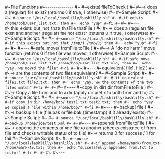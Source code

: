 #~File Functions
#~--------------
#~
#~exists( fileToCheck )
#~
#~-> does a (regular) file exist?  (returns 0 if true, 1 otherwise)
#~
#~Sample Script:
#~
#~```
#~source "/usr/local/bashlilly/bashlilly.sh"
#~
#~if exists /home/bob/user_list.txt; then
#~	echo "yup"
#~fi
#~```
#~
#~---
#~this_exists_but_not_that( thisFile thatFile )
#~
#~-> does a (regular) file exist and another (regular) file not exist?  (returns 0 if true, 1 otherwise)
#~
#~Sample Script:
#~
#~```
#~source "/usr/local/bashlilly/bashlilly.sh"
#~
#~if this_exists_but_not_that /tmp/1 /tmp/2; then
#~	echo "yup"
#~fi
#~```
#~
#~---
#~safe_move( fromFile toFile ) 
#~
#~-> A "do no harm" move function (returns 0 if the file was moved, 1 otherwise)
#~Sample Script:
#~
#~```
#~source "/usr/local/bashlilly/bashlilly.sh"
#~
#~if safe_move /home/bob/user_list.txt /home/bob/user_list.txt.old; then
#~	echo "yay. we moved the file"
#~fi
#~```
#~
#~---
#~equivalent( file1, file2 )
#~
#~-> are the contents of two files equivalent?
#~
#~Sample Script:
#~
#~```
#~source "/usr/local/bashlilly/bashlilly.sh"
#~
#~if equivalent file1.txt file2.txt; then
#~	echo "yay. we the contents of the two files match"
#~fi
#~
#~```
#~
#~---
#~copy_in_dir( dir fromFile toFile )
#~
#~-> Copy a file from and to a dir (apply dir prefix to both from and to)
#~
#~Sample Script:
#~
#~```
#~source "/usr/local/bashlilly/bashlilly.sh"
#~
#~if copy_in_dir /home/bob/ test1.txt test2.txt; then
#~	echo "yay. we copied a file within /home/bob/"
#~fi
#~```
#~---
#~backup( file )
#~
#~-> backup a file (file.bak or file.bak.{timestamp} if it already exists)
#~
#~Sample Script:
#~
#~```
#~source "/usr/local/bashlilly/bashlilly.sh"
#~
#~backup /home/joe/test.xml
#~
#~```
#~---
#~append( fromFile toFile )
#~
#~-> append the contents of one file to another (checks existence of from file and checks writable status of to file)
#~-> returns 0 for success / 1 for fail
#~
#~Sample Script:
#~
#~```
#~source "/usr/local/bashlilly/bashlilly.sh"
#~
#~if append /home/mark/from.txt /home/mark/to.txt; then
#~	echo "successfully appended from.txt to to.txt"
#~fi
#~
#~```
#~
#~---

